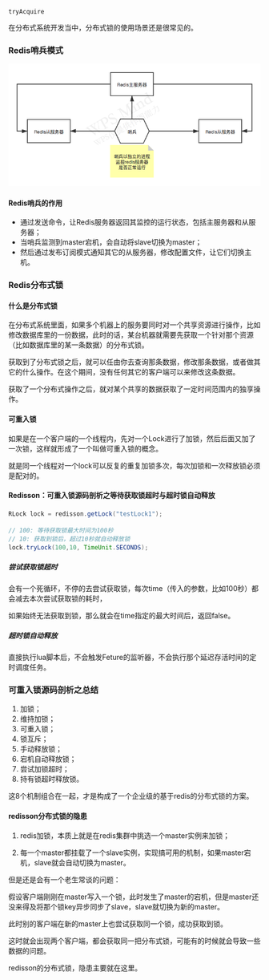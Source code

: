 ```
tryAcquire
```

在分布式系统开发当中，分布式锁的使用场景还是很常见的。

### Redis哨兵模式

![Redis哨兵](Redis分布式锁.assets/Redis哨兵.png)

#### Redis哨兵的作用

- 通过发送命令，让Redis服务器返回其监控的运行状态，包括主服务器和从服务器；
- 当哨兵监测到master宕机，会自动将slave切换为master；
- 然后通过发布订阅模式通知其它的从服务器，修改配置文件，让它们切换主机。

### Redis分布式锁

#### 什么是分布式锁

在分布式系统里面，如果多个机器上的服务要同时对一个共享资源进行操作，比如修改数据库里的一份数据，此时的话，某台机器就需要先获取一个针对那个资源（比如数据库里的某一条数据）的分布式锁。

获取到了分布式锁之后，就可以任由你去查询那条数据，修改那条数据，或者做其它的什么操作。在这个期间，没有任何其它的客户端可以来修改这条数据。

获取了一个分布式操作之后，就对某个共享的数据获取了一定时间范围内的独享操作。

#### 可重入锁

如果是在一个客户端的一个线程内，先对一个Lock进行了加锁，然后后面又加了一次锁，这样就形成了一个叫做可重入锁的概念。

就是同一个线程对一个lock可以反复的重复加锁多次，每次加锁和一次释放锁必须是配对的。

#### Redisson：可重入锁源码剖析之等待获取锁超时与超时锁自动释放

```java
RLock lock = redisson.getLock("testLock1");

// 100: 等待获取锁最大时间为100秒
// 10: 获取到锁后，超过10秒就自动释放锁
lock.tryLock(100,10, TimeUnit.SECONDS);
```

##### 尝试获取锁超时

会有一个死循环，不停的去尝试获取锁，每次time（传入的参数，比如100秒）都会减去本次尝试获取锁的耗时，

如果始终无法获取到锁，那么就会在time指定的最大时间后，返回false。

##### 超时锁自动释放

直接执行lua脚本后，不会触发Feture的监听器，不会执行那个延迟存活时间的定时调度任务。

### 可重入锁源码剖析之总结

1. 加锁；
2. 维持加锁；
3. 可重入锁；
4. 锁互斥；
5. 手动释放锁；
6. 宕机自动释放锁；
7. 尝试加锁超时；
8. 持有锁超时释放锁。

这8个机制组合在一起，才是构成了一个企业级的基于redis的分布式锁的方案。

#### redisson分布式锁的隐患

1. redis加锁，本质上就是在redis集群中挑选一个master实例来加锁；

2. 每一个master都挂载了一个slave实例，实现搞可用的机制，如果master宕机，slave就会自动切换为master。

但是还是会有一个老生常谈的问题：

假设客户端刚刚在master写入一个锁，此时发生了master的宕机，但是master还没来得及将那个锁key异步同步了slave，slave就切换为新的master。

此时别的客户端在新的master上也尝试获取同一个锁，成功获取到锁。

这时就会出现两个客户端，都会获取同一把分布式锁，可能有的时候就会导致一些数据的问题。

redisson的分布式锁，隐患主要就在这里。